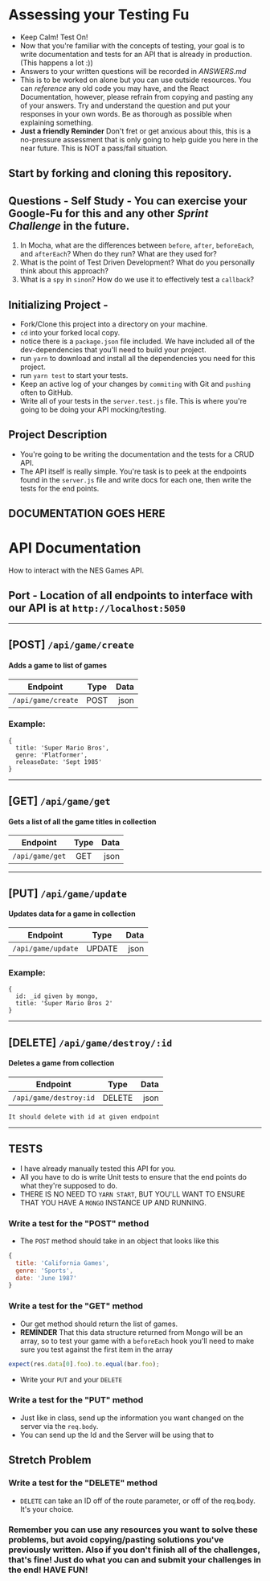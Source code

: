 # Assessing your Testing Fu

- Keep Calm! Test On!
- Now that you're familiar with the concepts of testing, your goal is to write documentation and tests for an API that is already in production. (This happens a lot :))
- Answers to your written questions will be recorded in _ANSWERS.md_
- This is to be worked on alone but you can use outside resources. You can _reference_ any old code you may have, and the React Documentation, however, please refrain from copying and pasting any of your answers. Try and understand the question and put your responses in your own words. Be as thorough as possible when explaining something.
- **Just a friendly Reminder** Don't fret or get anxious about this, this is a no-pressure assessment that is only going to help guide you here in the near future. This is NOT a pass/fail situation.

## Start by forking and cloning this repository.

## Questions - Self Study - You can exercise your Google-Fu for this and any other _Sprint Challenge_ in the future.

1.  In Mocha, what are the differences between `before`, `after`, `beforeEach`, and `afterEach`? When do they run? What are they used for?
2.  What is the point of Test Driven Development? What do you personally think about this approach?
3.  What is a `spy` in `sinon`? How do we use it to effectively test a `callback`?

## Initializing Project -

- Fork/Clone this project into a directory on your machine.
- `cd` into your forked local copy.
- notice there is a `package.json` file included. We have included all of the dev-dependencies that you'll need to build your project.
- run `yarn` to download and install all the dependencies you need for this project.
- run `yarn test` to start your tests.
- Keep an active log of your changes by `commiting` with Git and `pushing` often to GitHub.
- Write all of your tests in the `server.test.js` file. This is where you're going to be doing your API mocking/testing.

## Project Description

- You're going to be writing the documentation and the tests for a CRUD API.
- The API itself is really simple. You're task is to peek at the endpoints found in the `server.js` file and write docs for each one, then write the tests for the end points.

## DOCUMENTATION GOES HERE

# API Documentation

How to interact with the NES Games API.

## Port - Location of all endpoints to interface with our API is at `http://localhost:5050`

---

## [POST] `/api/game/create`

#### Adds a game to list of games

| Endpoint           | Type | Data |
| ------------------ | :--: | ---: |
| `/api/game/create` | POST | json |

### Example:

```
{
  title: 'Super Mario Bros',
  genre: 'Platformer',
  releaseDate: 'Sept 1985'
}
```

---

## [GET] `/api/game/get`

#### Gets a list of all the game titles in collection

| Endpoint        | Type | Data |
| --------------- | :--: | ---: |
| `/api/game/get` | GET  | json |

---

## [PUT] `/api/game/update`

#### Updates data for a game in collection

| Endpoint           |  Type  | Data |
| ------------------ | :----: | ---: |
| `/api/game/update` | UPDATE | json |

### Example:

```
{
  id: _id given by mongo,
  title: 'Super Mario Bros 2'
}
```

---

## [DELETE] `/api/game/destroy/:id`

#### Deletes a game from collection

| Endpoint               |  Type  | Data |
| ---------------------- | :----: | ---: |
| `/api/game/destroy:id` | DELETE | json |

`It should delete with id at given endpoint`

---

## TESTS

- I have already manually tested this API for you.
- All you have to do is write Unit tests to ensure that the end points do what they're supposed to do.
- THERE IS NO NEED TO `YARN START`, BUT YOU'LL WANT TO ENSURE THAT YOU HAVE A `MONGO` INSTANCE UP AND RUNNING.

### Write a test for the "POST" method

- The `POST` method should take in an object that looks like this

```js
{
  title: 'California Games',
  genre: 'Sports',
  date: 'June 1987'
}
```

### Write a test for the "GET" method

- Our get method should return the list of games.
- **REMINDER** That this data structure returned from Mongo will be an array, so to test your game with a `beforeEach` hook you'll need to make sure you test against the first item in the array

```js
expect(res.data[0].foo).to.equal(bar.foo);
```

- Write your `PUT` and your `DELETE`

### Write a test for the "PUT" method

- Just like in class, send up the information you want changed on the server via the `req.body`.
- You can send up the Id and the Server will be using that to

## Stretch Problem

### Write a test for the "DELETE" method

- `DELETE` can take an ID off of the route parameter, or off of the req.body. It's your choice.

### Remember you can use any resources you want to solve these problems, but avoid copying/pasting solutions you've previously written. Also if you don't finish all of the challenges, that's fine! Just do what you can and submit your challenges in the end! HAVE FUN!
